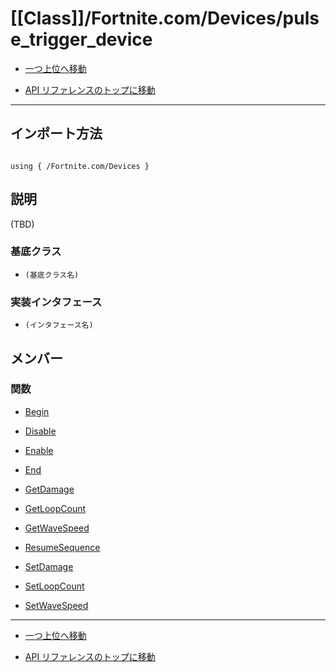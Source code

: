 # [[Class]]/Fortnite.com/Devices/pulse_trigger_device

- [一つ上位へ移動](../main.md)

- [API リファレンスのトップに移動](/main.md)

---

## インポート方法

```verse

using { /Fortnite.com/Devices }

```

## 説明

(TBD)

### 基底クラス

- `(基底クラス名)`

### 実装インタフェース

- `(インタフェース名)`

## メンバー

### 関数

- [Begin](./F_Begin/main.md)

- [Disable](./F_Disable/main.md)

- [Enable](./F_Enable/main.md)

- [End](./F_End/main.md)

- [GetDamage](./F_GetDamage/main.md)

- [GetLoopCount](./F_GetLoopCount/main.md)

- [GetWaveSpeed](./F_GetWaveSpeed/main.md)

- [ResumeSequence](./F_ResumeSequence/main.md)

- [SetDamage](./F_SetDamage/main.md)

- [SetLoopCount](./F_SetLoopCount/main.md)

- [SetWaveSpeed](./F_SetWaveSpeed/main.md)

---

- [一つ上位へ移動](../main.md)

- [API リファレンスのトップに移動](/main.md)
